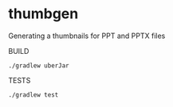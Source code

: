 # thumbgen
Generating a thumbnails for PPT and PPTX files


BUILD

```
./gradlew uberJar

```

TESTS

```
./gradlew test

```
